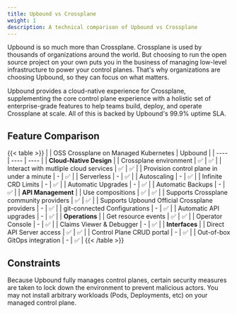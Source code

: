 ```yaml
---
title: Upbound vs Crossplane
weight: 1
description: A technical comparison of Upbound vs Crossplane
---
```


Upbound is so much more than Crossplane. Crossplane is used by thousands of organizations around the world. But choosing to run the open source project on your own puts you in the business of managing low-level infrastructure to power your control planes. That's why organizations are choosing Upbound, so they can focus on what matters.

Upbound provides a cloud-native experience for Crossplane, supplementing the core control plane experience with a holistic set of enterprise-grade features to help teams build, deploy, and operate Crossplane at scale. All of this is backed by Upbound's 99.9% uptime SLA.

## Feature Comparison

{{< table >}}
| | OSS Crossplane on Managed Kubernetes | Upbound |
| ---- | ---- | ---- | 
| **Cloud-Native Design** | 
| Crossplane environment | ✅ | ✅ | 
| Interact with mutliple cloud services | ✅ | ✅ | 
| Provision control plane in under a minute | - | ✅ | 
| Serverless | - | ✅ | 
| Autoscaling | - | ✅ | 
| Infinite CRD Limits | - | ✅ | 
| Automatic Upgrades | - | ✅ | 
| Automatic Backups | - | ✅ | 
| **API Management**  | 
| Use compositions | ✅ | ✅ | 
| Supports Crossplane community providers | ✅ | ✅ | 
| Supports Upbound Official Crossplane providers | - | ✅ | 
| git-connected Configurations | - | ✅ | 
| Automatic API upgrades | - | ✅ | 
| **Operations**  | 
| Get resource events | ✅ | ✅ | 
| Operator Console | - | ✅ | 
| Claims Viewer & Debugger | - | ✅ | 
| **Interfaces**  | 
| Direct API Server access | ✅ | ✅ | 
| Control Plane CRUD portal | - | ✅ | 
| Out-of-box GitOps integration | - | ✅ | 
{{< /table >}}

## Constraints

Because Upbound fully manages control planes, certain security measures are taken to lock down the environment to prevent malicious actors. You may not install arbitrary workloads (Pods, Deployments, etc) on your managed control plane.

